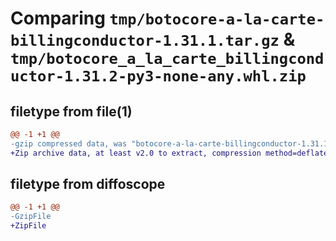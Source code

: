 # Comparing `tmp/botocore-a-la-carte-billingconductor-1.31.1.tar.gz` & `tmp/botocore_a_la_carte_billingconductor-1.31.2-py3-none-any.whl.zip`

## filetype from file(1)

```diff
@@ -1 +1 @@
-gzip compressed data, was "botocore-a-la-carte-billingconductor-1.31.1.tar", last modified: Sat Jul  8 01:42:12 2023, max compression
+Zip archive data, at least v2.0 to extract, compression method=deflate
```

## filetype from diffoscope

```diff
@@ -1 +1 @@
-GzipFile
+ZipFile
```


